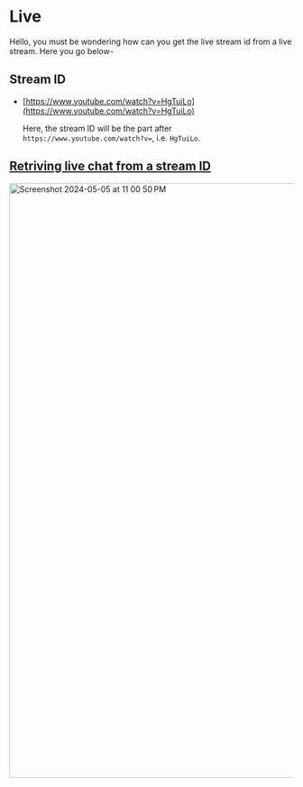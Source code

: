 # Live

Hello, you must be wondering how can you get the live stream id from a live stream. Here you go below- 

## Stream ID

- [https://www.youtube.com/watch?v=HgTuiLo](https://www.youtube.com/watch?v=HgTuiLo)

  Here, the stream ID will be the part after `https://www.youtube.com/watch?v=`, i.e. `HgTuiLo`.


## [Retriving live chat from a stream ID](https://github.com/PRATIKK0709/PlayWithYoutubeAPI/blob/main/Likes/Likes.md)

<img width="1055" alt="Screenshot 2024-05-05 at 11 00 50 PM" src="https://github.com/PRATIKK0709/PlayWithYoutubeAPI/assets/139443204/48bc9247-97e5-4c62-92d6-530f07e6f8d2">
